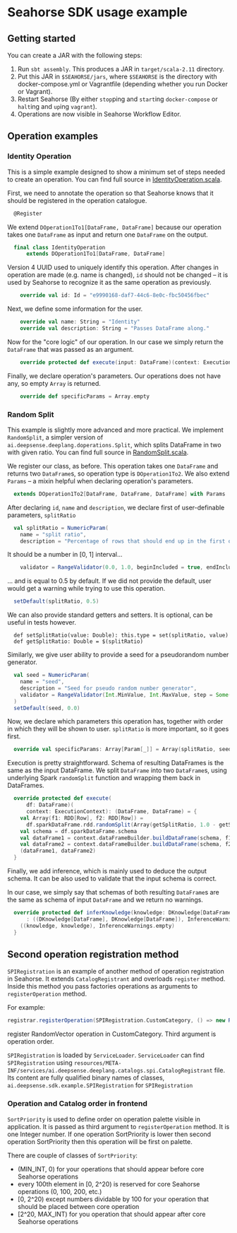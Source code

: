 # Seahorse SDK usage example

## Getting started
You can create a JAR with the following steps:

1. Run `sbt assembly`. This produces a JAR in `target/scala-2.11` directory.
2. Put this JAR in `$SEAHORSE/jars`, where `$SEAHORSE` is the directory with
docker-compose.yml or Vagrantfile (depending whether you run Docker or Vagrant).
3. Restart Seahorse (By either `stop`ping and `start`ing `docker-compose` or `halt`ing and `up`ing `vagrant`).
4. Operations are now visible in Seahorse Workflow Editor.

## Operation examples

### Identity Operation
This is a simple example designed to show a minimum set of steps needed to create an operation. You can find full source
in [IdentityOperation.scala](src/main/scala/io/deepsense/sdk/example/IdentityOperation.scala).

First, we need to annotate the operation so that Seahorse knows that it should be registered in the operation catalogue.
```scala
  @Register
```
We extend `DOperation1To1[DataFrame, DataFrame]`
because our operation takes one `DataFrame` as input and return one `DataFrame` on the output.
```scala
  final class IdentityOperation
      extends DOperation1To1[DataFrame, DataFrame]
```

Version 4 UUID used to uniquely identify this operation.
After changes in operation are made (e.g. name is changed), `id` should not be changed – it is used by Seahorse to
recognize it as the same operation as previously.
```scala
    override val id: Id = "e9990168-daf7-44c6-8e0c-fbc50456fbec"
```
Next, we define some information for the user.
```scala
    override val name: String = "Identity"
    override val description: String = "Passes DataFrame along."
```
Now for the "core logic" of our operation. In our case we simply return the
`DataFrame` that was passed as an argument.
```scala
    override protected def execute(input: DataFrame)(context: ExecutionContext): DataFrame = input
```
Finally, we declare operation's parameters. Our operations does not have any, so empty `Array` is returned.
```scala
    override def specificParams = Array.empty
```

### Random Split
This example is slightly more advanced and more practical. We implement `RandomSplit`, a simpler version of
`ai.deepsense.deeplang.doperations.Split`, which splits DataFrame in two with given ratio. You can find full source
in [RandomSplit.scala](src/main/scala/io/deepsense/sdk/example/RandomSplit.scala).


We register our class, as before. This operation takes one `DataFrame` and returns two `DataFrame`s,
so operation type is `DOperation1To2`.
We also extend `Params` – a mixin helpful when declaring operation's parameters.
```scala
  extends DOperation1To2[DataFrame, DataFrame, DataFrame] with Params
```

After declaring `id`, `name` and `description`, we declare first of user-definable parameters, `splitRatio`
```scala
  val splitRatio = NumericParam(
    name = "split ratio",
    description = "Percentage of rows that should end up in the first output DataFrame.",
```

It should be a number in \[0, 1\] interval...
```scala
    validator = RangeValidator(0.0, 1.0, beginIncluded = true, endIncluded = true))
```

... and is equal to 0.5 by default.
If we did not provide the default, user would get a warning while trying to use this operation.
```scala
  setDefault(splitRatio, 0.5)
```

We can also provide standard getters and setters. It is optional, can be useful in tests however.
```
  def setSplitRatio(value: Double): this.type = set(splitRatio, value)
  def getSplitRatio: Double = $(splitRatio)
```

Similarly, we give user ability to provide a seed for a pseudorandom number generator.
```scala
  val seed = NumericParam(
    name = "seed",
    description = "Seed for pseudo random number generator",
    validator = RangeValidator(Int.MinValue, Int.MaxValue, step = Some(1.0))
  )
  setDefault(seed, 0.0)
```

Now, we declare which parameters this operation has, together with order in which they will be shown to user.
`splitRatio` is more important, so it goes first.
```scala
  override val specificParams: Array[Param[_]] = Array(splitRatio, seed)
```

Execution is pretty straightforward. Schema of resulting DataFrames is the same as the input DataFrame.
We split `DataFrame` into two `DataFrame`s,
using underlying Spark `randomSplit` function and wrapping them back in DataFrames.
```scala
  override protected def execute(
      df: DataFrame)(
      context: ExecutionContext): (DataFrame, DataFrame) = {
    val Array(f1: RDD[Row], f2: RDD[Row]) =
      df.sparkDataFrame.rdd.randomSplit(Array(getSplitRatio, 1.0 - getSplitRatio), getSeed)
    val schema = df.sparkDataFrame.schema
    val dataFrame1 = context.dataFrameBuilder.buildDataFrame(schema, f1)
    val dataFrame2 = context.dataFrameBuilder.buildDataFrame(schema, f2)
    (dataFrame1, dataFrame2)
  }
```

Finally, we add inference, which is mainly used to deduce the output schema. It can be also used to validate that the
input schema is correct.

In our case, we simply say that schemas of both resulting `DataFrame`s are the same as schema of input `DataFrame`
and we return no warnings.
```scala
  override protected def inferKnowledge(knowledge: DKnowledge[DataFrame])(context: InferContext)
      : ((DKnowledge[DataFrame], DKnowledge[DataFrame]), InferenceWarnings) = {
    ((knowledge, knowledge), InferenceWarnings.empty)
  }
```


## Second operation registration method
`SPIRegistration` is an example of another method of operation registration in Seahorse. It extends `CatalogRegistrant` and overloads `register` method. Inside this method you pass factories operations as arguments to `registerOperation` method. 

For example:
```scala
registrar.registerOperation(SPIRegistration.CustomCategory, () => new RandomVector(), prios.next)
```
register RandomVector operation in CustomCategory. Third argument is operation order.

`SPIRegistration` is loaded by `ServiceLoader`. `ServiceLoader` can find `SPIRegistration` using `resources/META-INF/services/ai.deepsense.deeplang.catalogs.spi.CatalogRegistrant` file. Its content are fully qualified binary names of classes, `ai.deepsense.sdk.example.SPIRegistration` for `SPIRegistration`


### Operation and Catalog order in frontend 
`SortPriority` is used to define order on operation palette visible in application. It is passed as third argument to `registerOperation` method. It is one Integer number. If one operation SortPriority is lower then second operation SortPriority then this operation will be first on palette.

There are couple of classes of `SortPriority`:
- (MIN_INT, 0) for your operations that should appear before core Seahorse operations
- every 100th element in [0, 2^20) is reserved for core Seahorse operations (0, 100, 200, etc.)
- [0, 2^20) except numbers dividable by 100 for your operation that should be placed between core operation
- [2^20, MAX_INT) for you operation that should appear after core Seahorse operations
